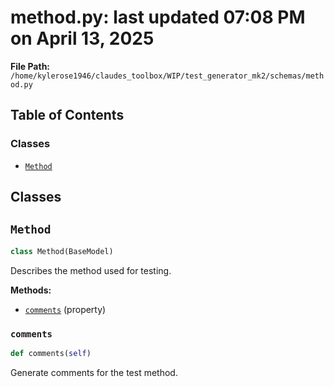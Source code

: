 # method.py: last updated 07:08 PM on April 13, 2025

**File Path:** `/home/kylerose1946/claudes_toolbox/WIP/test_generator_mk2/schemas/method.py`

## Table of Contents

### Classes

- [`Method`](#method)

## Classes

## `Method`

```python
class Method(BaseModel)
```

Describes the method used for testing.

**Methods:**

- [`comments`](#method_comments) (property)

### `comments`

```python
def comments(self)
```

Generate comments for the test method.
